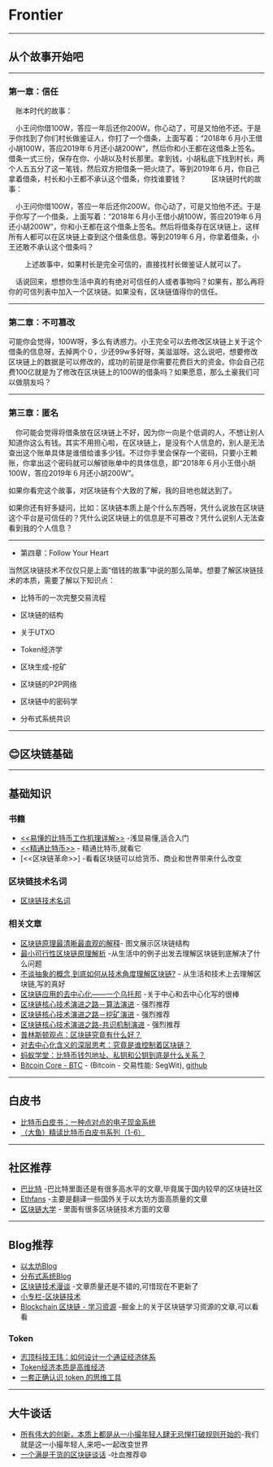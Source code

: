 # Frontier


----------------------------------
## 从个故事开始吧
----------------------------------

### 第一章：信任

　账本时代的故事：

　小王问你借100W，答应一年后还你200W。你心动了，可是又怕他不还。于是乎你找到了你们村长做鉴证人，你打了一个借条，上面写着：“2018年６月小王借小胡100W，答应2019年６月还小胡200W”，然后你和小王都在这借条上签名。借条一式三份，保存在你、小胡以及村长那里。拿到钱，小胡私底下找到村长，两个人五五分了这一笔钱，然后双方把借条一把火烧了。等到2019年６月，你自己拿着借条，村长和小王都不承认这个借条，你找谁要钱？
　　
　区块链时代的故事：

　小王问你借100W，答应一年后还你200W。你心动了，可是又怕他不还。于是乎你写了一个借条，上面写着：“2018年６月小王借小胡100W，答应2019年６月还小胡200W”，你和小王都在这个借条上签名。然后将借条存在区块链上，这样所有人都可以在区块链上查到这个借条信息。等到2019年６月，你拿着借条，小王还敢不承认这个借条吗？

　
　上述故事中，如果村长是完全可信的，直接找村长做鉴证人就可以了。


　话说回来，想想你生活中真的有绝对可信任的人或者事物吗？如果有，那么再将你的可信列表中加入一个区块链。如果没有，区块链值得你的信任。

------------------------------------

### 第二章：不可篡改

  可能你会觉得，100W呀，多么有诱惑力。小王完全可以去修改区块链上关于这个借条的信息呀，去掉两个０，少还99w多好呀，美滋滋呀。这么说吧，想要修改区块链上的数据是可以修改的，成功的前提是你需要花费巨大的资金。你会自己花费100亿就是为了修改在区块链上的100W的借条吗？如果愿意，那么土豪我们可以做朋友吗？

------------------------------------

### 第三章：匿名

　你可能会觉得将借条放在区块链上不好，因为你一向是个低调的人，不想让别人知道你这么有钱。其实不用担心啦，在区块链上，是没有个人信息的，别人是无法查出这个账单具体是谁借给谁多少钱。不过你手里会保存一个密码，只要小王赖账，你拿出这个密码就可以解锁账单中的具体信息，即“2018年６月小王借小胡100W，答应2019年６月还小胡200W”。

如果你看完这个故事，对区块链有个大致的了解，我的目地也就达到了。

如果你还有好多疑问，比如：区块链本质上是个什么东西呀，凭什么说放在区块链这个平台是可信任的？凭什么说区块链上的信息是不可篡改？凭什么说别人无法查看到我的个人信息？

--------------------------------------

* 第四章：Follow Your Heart


当然区块链技术不仅仅只是上面“借钱的故事”中说的那么简单。想要了解区块链技术的本质，需要了解以下知识点：

* 比特币的一次完整交易流程

* 区块链的结构

* 关于UTXO

* Token经济学

* 区块生成-挖矿

* 区块链的P2P网络

* 区块链中的密码学

* 分布式系统共识


----------------

## 😊区块链基础

---------------

## 基础知识

### 书籍

* [<<易懂的比特币工作机理详解>>](https://github.com/xianfeng92/Love-Ethereum/blob/master/book/%E6%98%93%E6%87%82%E7%9A%84%E6%AF%94%E7%89%B9%E5%B8%81%E5%B7%A5%E4%BD%9C%E6%9C%BA%E7%90%86%E8%AF%A6%E8%A7%A3.pdf) -浅显易懂,适合入门
* [<<精通比特币>>](https://github.com/xianfeng92/Love-Ethereum/blob/master/book/master_bitcoins.pdf) - 精通比特币,就看它
* [<<区块链革命>>]  -看看区块链可以给货币、商业和世界带来什么改变

### 区块链技术名词

* [区块链技术名词](https://github.com/xianfeng92/Love-Ethereum/blob/master/notes/%E5%8C%BA%E5%9D%97%E9%93%BE%E6%8A%80%E6%9C%AF%E5%90%8D%E8%AF%8D.md)

###  相关文章

* [区块链原理最清晰最直观的解释](http://blog.jobbole.com/112551/)- 图文展示区块链结构
* [最小可行性区块链原理解析](http://www.8btc.com/minimum-viable-block-chain) -从生活中的例子出发去理解区块链到底解决了什么问题
* [不谈抽象的概念,到底如何从技术角度理解区块链?](http://www.sohu.com/a/115655724_116235) - 从生活和技术上去理解区块链,写的真好
* [区块链应用的去中心化——一个乌托邦](http://blockchaindev.org/talk/decentralized-blockchain-applications-are-utopia.html) -关于中心和去中心化写的很棒
* [区块链核心技术演进之路－算法演进](http://www.8btc.com/blockchain-tech-algorithm) - 强烈推荐
* [区块链核心技术演进之路－挖矿演进](http://www.8btc.com/blockchain-tech-mining) - 强烈推荐
* [区块链核心技术演进之路-共识机制演进](http://www.8btc.com/blockchain-tech-consensus-mechanism) - 强烈推荐
* [普林斯顿观点：区块链究竟有什么好？](https://bihu.com/article/529658)
* [对去中心化含义的深层思考：究竟是谁控制着区块链？](http://www.8btc.com/who-controls-blockchain)
* [蚂蚁学堂：比特币钱包地址、私钥和公钥到底是什么关系？](http://www.8btc.com/antschool2)
* [Bitcoin Core - BTC](https://bitcoin.org/) - (Bitcoin - 交易性能: SegWit), [github](https://github.com/bitcoin/bitcoin)

-----------------

## 白皮书

* [比特币白皮书：一种点对点的电子现金系统](http://www.8btc.com/wiki/bitcoin-a-peer-to-peer-electronic-cash-system)
* [（大鱼）精读比特币白皮书系列（1-6）](https://www.jianshu.com/p/ca0c0a0e0faa)

-----------------

## 社区推荐

* [巴比特](http://www.8btc.com/) -巴比特里面还是有很多高水平的文章,毕竟属于国内较早的区块链社区
* [Ethfans](http://ethfans.org/) -主要是翻译一些国外关于以太坊方面高质量的文章
* [区块链大学](https://www.qkldx.net/) - 里面有很多区块链技术方面的文章


----------------

##  Blog推荐

* [以太坊Blog](https://blog.ethereum.org/)
* [分布式系统Blog](http://blog.kongfy.com/)
* [区块链技术漫谈](http://blockchaindev.org/) -文章质量还是不错的,可惜现在不更新了
* [小专栏-区块链技术](https://xiaozhuanlan.com/blockchaincore)
* [Blockchain 区块链 - 学习资源](https://juejin.im/entry/5a616a79f265da3e49801ea0) -掘金上的关于区块链学习资源的文章,可以看看

### Token

* [志顶科技王玮：如何设计一个通证经济体系](https://www.jutuilian.com/article-6778-1.html)
* [Token经济本质是高维经济](https://www.leiphone.com/news/201803/OfK3hkmZGNxPjZ8G.html)
* [一套正确认识 token 的思维工具](https://ethfans.org/posts/the-token-classification-framework)


----------------


## 大牛谈话

  * [所有伟大的创新，本质上都是从一小撮年轻人肆无忌惮打破规则开始的](https://ethfans.org/posts/32033)-我们就是这一小撮年轻人,来吧~一起改变世界
  * [一个满是干货的区块链谈话](https://bihu.com/article/247244) -吐血推荐😄




















